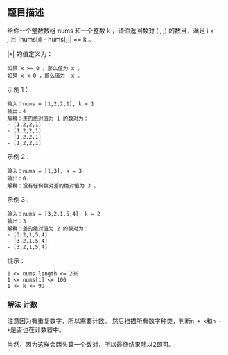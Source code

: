 ## 题目描述
给你一个整数数组 nums 和一个整数 k ，请你返回数对 (i, j) 的数目，满足 i < j 且 |nums[i] - nums[j]| == k 。

|x| 的值定义为：
```
如果 x >= 0 ，那么值为 x 。
如果 x < 0 ，那么值为 -x 。
```
示例 1：
```
输入：nums = [1,2,2,1], k = 1
输出：4
解释：差的绝对值为 1 的数对为：
- [1,2,2,1]
- [1,2,2,1]
- [1,2,2,1]
- [1,2,2,1]
```
示例 2：
```
输入：nums = [1,3], k = 3
输出：0
解释：没有任何数对差的绝对值为 3 。
```
示例 3：
```
输入：nums = [3,2,1,5,4], k = 2
输出：3
解释：差的绝对值为 2 的数对为：
- [3,2,1,5,4]
- [3,2,1,5,4]
- [3,2,1,5,4]
```

提示：
```
1 <= nums.length <= 200
1 <= nums[i] <= 100
1 <= k <= 99
```

### 解法 计数
注意因为有重复数字，所以需要计数。
然后扫描所有数字种类，判断`n + k`和`n - k`是否也在计数器中。

当然，因为这样会两头算一个数对，所以最终结果除以2即可。